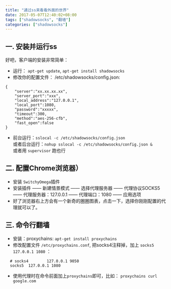 ```yaml
---
title: "通过ss来看看外面的世界"
date: 2017-05-07T12:40:02+08:00
tags: ["shadowsocks", "翻墙"]
categories: ["shadowsocks"]
---
```


## 一. 安装并运行ss

<!--more-->

好吧，客户端的安装非常简单：

* 运行： `apt-get update`, `apt-get install shadowsocks`
* 修改你的配置文件： /etc/shadowsocks/config.json:  

```
{
    "server":"xx.xx.xx.xx",
    "server_port":"xxx",
    "local_address":"127.0.0.1",
    "local_port":1080,
    "password":"xxxxx",
    "timeout":300,
    "method":"aes-256-cfb",
    "fast_open":false
}

```
* 前台运行：`sslocal -c /etc/shadowsocks/config.json`  
  或者后台运行：`nohup sslocal -c /etc/shadowsocks/config.json &`  
  或者用 `supervisor` 跑也行

## 二. 配置Chrome浏览器）

* 安装 `SwitchyOmega`插件
* 安装插件 —— 新建情景模式 —— 选择代理服务器 —— 代理协议SOCKS5 —— 代理服务器：127.0.0.1 —— 代理端口：1080 —— 应用选项
* 好了浏览器右上方会有一个新奇的圈圈图表，点击一下，选择你刚刚配置的代理就可以了。

## 三. 命令行翻墙
* 安装：proxychains: `apt-get install proxychains`
* 修改配置文件 `/etc/proxychains.conf`, 把socks4注释掉，加上 `socks5  127.0.0.1 1080` ：  
```
  # socks4        127.0.0.1 9050
  socks5  127.0.0.1 1080
```
* 使用代理时在命令前面加上`proxychains`即可，比如： `proxychains curl google.com`
